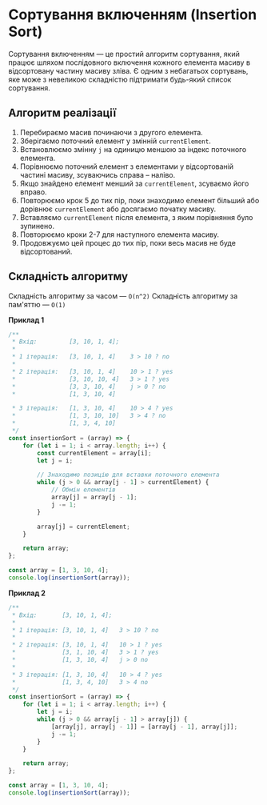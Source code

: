# Сортування включенням (Insertion Sort)

Сортування включенням — це простий алгоритм сортування, який працює шляхом послідовного включення кожного елемента масиву в відсортовану частину масиву зліва. Є одним з небагатьох сортувань, яке може з невеликою складністю підтримати будь-який список сортування.

## Алгоритм реалізації

1. Перебираємо масив починаючи з другого елемента.
2. Зберігаємо поточний елемент у змінній `currentElement`.
3. Встановлюємо змінну `j` на одиницю меншою за індекс поточного елемента.
4. Порівнюємо поточний елемент з елементами у відсортованій частині масиву, зсуваючись справа – наліво.
5. Якщо знайдено елемент менший за `currentElement`, зсуваємо його вправо.
6. Повторюємо крок 5 до тих пір, поки знаходимо елемент більший або дорівнює `currentElement` або досягаємо початку масиву.
7. Вставляємо `currentElement` після елемента, з яким порівняння було зупинено.
8. Повторюємо кроки 2-7 для наступного елемента масиву.
9. Продовжуємо цей процес до тих пір, поки весь масив не буде відсортований.

## Складність алгоритму

Складність алгоритму за часом — `O(n^2)`
Складність алгоритму за пам'яттю — `O(1)`

**Приклад 1**

```js
/**
 * Вхід:         [3, 10, 1, 4];
 *   
 * 1 ітерація:   [3, 10, 1, 4]    3 > 10 ? no
 *   
 * 2 ітерація:   [3, 10, 1, 4]    10 > 1 ? yes
 *               [3, 10, 10, 4]   3 > 1 ? yes
 *               [3, 3, 10, 4]    j > 0 ? no
 *               [1, 3, 10, 4]

 * 3 ітерація:   [1, 3, 10, 4]    10 > 4 ? yes
 *               [1, 3, 10, 10]   3 > 4 ? no
 *               [1, 3, 4, 10]
 */
const insertionSort = (array) => {
    for (let i = 1; i < array.length; i++) {
        const currentElement = array[i];
        let j = i;

        // Знаходимо позицію для вставки поточного елемента
        while (j > 0 && array[j - 1] > currentElement) {
            // Обмін елементів
            array[j] = array[j - 1];
            j -= 1;
        }

        array[j] = currentElement;
    }

    return array;
};

const array = [1, 3, 10, 4];
console.log(insertionSort(array));
```

**Приклад 2**

```js
/**
 * Вхід:       [3, 10, 1, 4];
 *
 * 1 ітерація: [3, 10, 1, 4]   3 > 10 ? no
 *
 * 2 ітерація: [3, 10, 1, 4]   10 > 1 ? yes
 *             [3, 1, 10, 4]   3 > 1 ? yes
 *             [1, 3, 10, 4]   j > 0 no
 *
 * 3 ітерація: [1, 3, 10, 4]   10 > 4 ? yes
 *             [1, 3, 4, 10]   3 > 4 no
 */
const insertionSort = (array) => {
    for (let i = 1; i < array.length; i++) {
        let j = i;
        while (j > 0 && array[j - 1] > array[j]) {
            [array[j], array[j - 1]] = [array[j - 1], array[j]];
            j -= 1;
        }
    }

    return array;
};

const array = [1, 3, 10, 4];
console.log(insertionSort(array));
```
